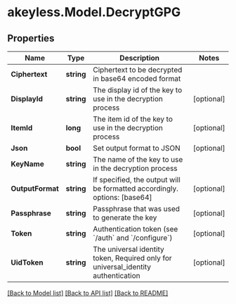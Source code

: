 # akeyless.Model.DecryptGPG

## Properties

Name | Type | Description | Notes
------------ | ------------- | ------------- | -------------
**Ciphertext** | **string** | Ciphertext to be decrypted in base64 encoded format | 
**DisplayId** | **string** | The display id of the key to use in the decryption process | [optional] 
**ItemId** | **long** | The item id of the key to use in the decryption process | [optional] 
**Json** | **bool** | Set output format to JSON | [optional] 
**KeyName** | **string** | The name of the key to use in the decryption process | 
**OutputFormat** | **string** | If specified, the output will be formatted accordingly. options: [base64] | [optional] 
**Passphrase** | **string** | Passphrase that was used to generate the key | [optional] 
**Token** | **string** | Authentication token (see &#x60;/auth&#x60; and &#x60;/configure&#x60;) | [optional] 
**UidToken** | **string** | The universal identity token, Required only for universal_identity authentication | [optional] 

[[Back to Model list]](../README.md#documentation-for-models) [[Back to API list]](../README.md#documentation-for-api-endpoints) [[Back to README]](../README.md)

